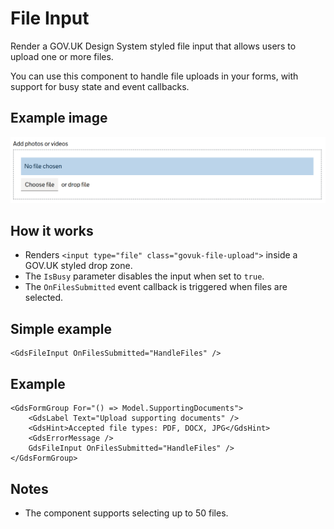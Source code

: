 # File Input

Render a GOV.UK Design System styled file input that allows users to upload one or more files.

You can use this component to handle file uploads in your forms, with support for busy state and event callbacks.

## Example image

![File input example](FileInput.png)

## How it works

- Renders `<input type="file" class="govuk-file-upload">` inside a GOV.UK styled drop zone.
- The `IsBusy` parameter disables the input when set to `true`.
- The `OnFilesSubmitted` event callback is triggered when files are selected.

## Simple example

```
<GdsFileInput OnFilesSubmitted="HandleFiles" />
```

## Example

```
<GdsFormGroup For="() => Model.SupportingDocuments">
    <GdsLabel Text="Upload supporting documents" />
    <GdsHint>Accepted file types: PDF, DOCX, JPG</GdsHint>
    <GdsErrorMessage />
    GdsFileInput OnFilesSubmitted="HandleFiles" />
</GdsFormGroup>
```

## Notes

- The component supports selecting up to 50 files.
